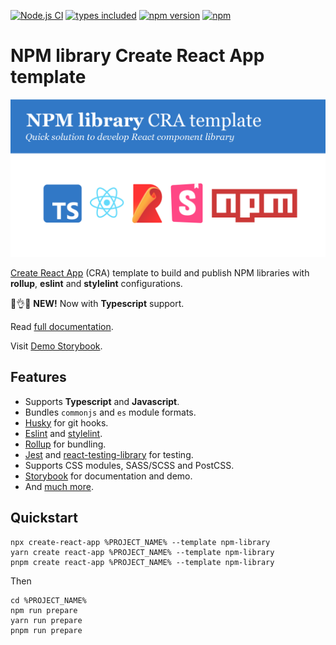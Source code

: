 [![Node.js CI](https://github.com/morewings/cra-template-npm-library/actions/workflows/merge-jobs.yml/badge.svg)](https://github.com/morewings/cra-template-npm-library/actions/workflows/merge-jobs.yml)
[![types included](https://img.shields.io/github/package-json/types/morewings/cra-template-npm-library)](https://github.com/morewings/cra-template-npm-library)
[![npm version](https://badge.fury.io/js/cra-template-npm-library.svg)](https://www.npmjs.com/package/cra-template-npm-library)
[![npm](https://img.shields.io/npm/dm/cra-template-npm-library)](http://npm-stats.org/#/cra-template-npm-library)

# NPM library Create React App template

<img src="./design/banner.png" alt="NPM library Create React App template logo"/>


[Create React App](https://github.com/facebook/create-react-app) (CRA) template to build and publish NPM libraries with **rollup**, **eslint** and **stylelint** configurations.

🎁👌🤓 **NEW!** Now with **Typescript** support.

Read [full documentation](https://github.com/morewings/cra-template-npm-library/wiki).

Visit [Demo Storybook](https://morewings.github.io/cra-template-npm-library).

## Features

- Supports **Typescript** and **Javascript**.
- Bundles `commonjs` and `es` module formats.
- [Husky](https://github.com/typicode/husky) for git hooks.
- [Eslint](https://eslint.org/) and [stylelint](https://stylelint.io/).
- [Rollup](https://rollupjs.org/guide/en/) for bundling.
- [Jest](https://jestjs.io/) and [react-testing-library](https://testing-library.com/docs/react-testing-library/intro) for testing.
- Supports CSS modules, SASS/SCSS and PostCSS.
- [Storybook](https://storybook.js.org/) for documentation and demo.
- And [much more](https://github.com/morewings/cra-template-npm-library/wiki).

## Quickstart

```shell script
npx create-react-app %PROJECT_NAME% --template npm-library
yarn create react-app %PROJECT_NAME% --template npm-library
pnpm create react-app %PROJECT_NAME% --template npm-library
```

Then

```shell script
cd %PROJECT_NAME%
npm run prepare
yarn run prepare
pnpm run prepare
```
